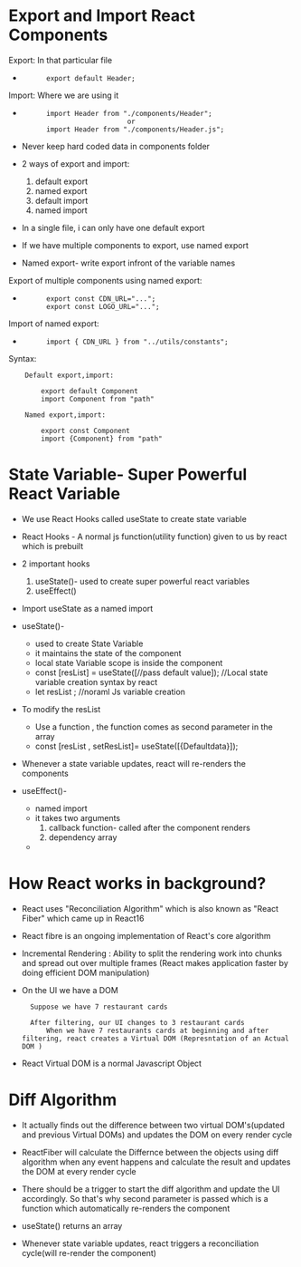 # Export and Import React Components
Export: In that particular file
-           export default Header;
Import: Where we are using it
-           import Header from "./components/Header";
                                or
            import Header from "./components/Header.js";
- Never keep hard coded data in components folder

- 2 ways of export and import:
    1. default export
    2. named export
    3. default import
    4. named import
- In a single file, i can only have one default export
- If we have multiple components to export, use named export
- Named export- write export infront of the variable names

Export of multiple components using named export:
-           export const CDN_URL="...";
            export const LOGO_URL="...";
Import of named export:
-           import { CDN_URL } from "../utils/constants";

Syntax:

        Default export,import:

            export default Component
            import Component from "path"

        Named export,import:

            export const Component
            import {Component} from "path"

# State Variable- Super Powerful React Variable
- We use React Hooks called useState to create state variable
- React Hooks - A normal js function(utility function) given to us by react which is prebuilt
- 2 important hooks
    1. useState()- used to create super powerful react variables
    2. useEffect()
- Import useState as a named import
- useState()-
    - used to create State Variable
    - it maintains the state of the component
    - local state Variable scope is inside the component
    - const [resList] = useState([//pass default value]); //Local state variable creation syntax by react
    - let resList ; //noraml Js variable creation
- To modify the resList
    - Use a function , the function comes as second parameter in the array
    - const [resList , setResList]= useState([{Defaultdata}]);
- Whenever a state variable updates, react will re-renders the components

- useEffect()-
    - named import
    - it takes two arguments
        1. callback function- called after the component renders
        2. dependency array
    - 

# How React works in background?
- React uses "Reconciliation Algorithm" which is also known as "React Fiber" which came up in React16
- React fibre is an ongoing implementation of React's core algorithm
- Incremental Rendering : Ability to split the rendering work into chunks and spread out over multiple frames (React makes application faster by doing efficient DOM manipulation)
- On the UI we have a DOM

        Suppose we have 7 restaurant cards

        After filtering, our UI changes to 3 restaurant cards 
            When we have 7 restaurants cards at beginning and after filtering, react creates a Virtual DOM (Represntation of an Actual DOM )
- React Virtual DOM is a normal Javascript Object

# Diff Algorithm
- It actually finds out the difference between two virtual DOM's(updated and previous Virtual DOMs) and updates the DOM on every render cycle
- ReactFiber will calculate the Differnce between the objects using diff algorithm when any event happens and calculate the result and updates the DOM at every render cycle

- There should be a trigger to start the diff algorithm and update the UI accordingly. So that's why second parameter is passed which is a function which automatically re-renders the component
- useState() returns an array

- Whenever state variable updates, react triggers a reconciliation cycle(will re-render the component)